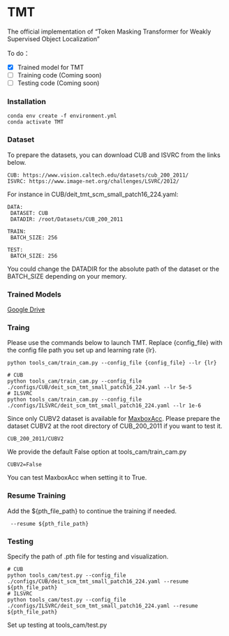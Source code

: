 # TMT
The official implementation of “Token Masking Transformer for Weakly Supervised Object Localization”

To do：
- [x] Trained model for TMT
- [ ] Training code (Coming soon)
- [ ] Testing code (Coming soon)

### Installation
```
conda env create -f environment.yml
conda activate TMT
```
### Dataset
To prepare the datasets, you can download CUB and ISVRC from the links below. 
```
CUB: https://www.vision.caltech.edu/datasets/cub_200_2011/
ISVRC: https://www.image-net.org/challenges/LSVRC/2012/
```

For instance in CUB/deit_tmt_scm_small_patch16_224.yaml:
```
DATA:
 DATASET: CUB
 DATADIR: /root/Datasets/CUB_200_2011

TRAIN:
 BATCH_SIZE: 256

TEST:
 BATCH_SIZE: 256
```
You could change the DATADIR for the absolute path of the dataset or the BATCH_SIZE depending on your memory.

### Trained Models
[Google Drive](https://drive.google.com/drive/folders/1S4aXhPRpOmQjIop7tkZxC5FD-hkXBHbj?usp=drive_link)

### Traing
Please use the commands below to launch TMT. Replace {config_file} with the config file path you set up and learning rate {lr}.
```
python tools_cam/train_cam.py --config_file {config_file} --lr {lr}
```
```
# CUB
python tools_cam/train_cam.py --config_file ./configs/CUB/deit_scm_tmt_small_patch16_224.yaml --lr 5e-5
# ILSVRC
python tools_cam/train_cam.py --config_file ./configs/ILSVRC/deit_scm_tmt_small_patch16_224.yaml --lr 1e-6
```
Since only CUBV2 dataset is available for [MaxboxAcc](https://github.com/clovaai/wsolevaluation).
Please prepare the dataset CUBV2 at the root directory of CUB_200_2011 if you want to test it.
```
CUB_200_2011/CUBV2
```
We provide the default False option at tools_cam/train_cam.py
```
CUBV2=False
```
You can test MaxboxAcc when setting it to True.

### Resume Training
Add the ${pth_file_path} to continue the training if needed.
```
 --resume ${pth_file_path}
```

### Testing
Specify the path of .pth file for testing and visualization. 
```
# CUB
python tools_cam/test.py --config_file ./configs/CUB/deit_scm_tmt_small_patch16_224.yaml --resume ${pth_file_path}
# ILSVRC
python tools_cam/test.py --config_file ./configs/ILSVRC/deit_scm_tmt_small_patch16_224.yaml --resume ${pth_file_path}
```
Set up testing at tools_cam/test.py


